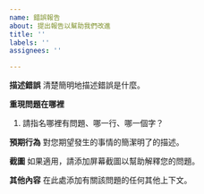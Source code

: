 ```yaml
---
name: 錯誤報告
about: 提出報告以幫助我們改進
title: ''
labels: ''
assignees: ''

---
```


**描述錯誤**
清楚簡明地描述錯誤是什麼。

**重現問題在哪裡**
1. 請指名哪裡有問題、哪一行、哪一個字？

**預期行為**
對您期望發生的事情的簡潔明了的描述。

**截圖**
如果適用，請添加屏幕截圖以幫助解釋您的問題。

**其他內容**
在此處添加有關該問題的任何其他上下文。
